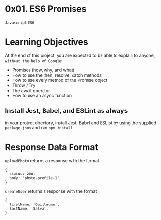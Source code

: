 # 0x01. ES6 Promises
`Javascript` `ES6`

# Learning Objectives
At the end of this project, you are expected to be able to explain to anyone, `without the help of Google`:

- Promises (how, why, and what)
- How to use the then, resolve, catch methods
- How to use every method of the Promise object
- Throw / Try
- The await operator
- How to use an async function
## Install Jest, Babel, and ESLint as always
in your project directory, install Jest, Babel and ESList by using the supplied `package.json` and run `npm install`.
# Response Data Format
`uploadPhoto` returns a response with the format
```
{
  status: 200,
  body: 'photo-profile-1',
}
```
`createUser` returns a response with the format
```
{
  firstName: 'Guillaume',
  lastName: 'Salva',
}
```
